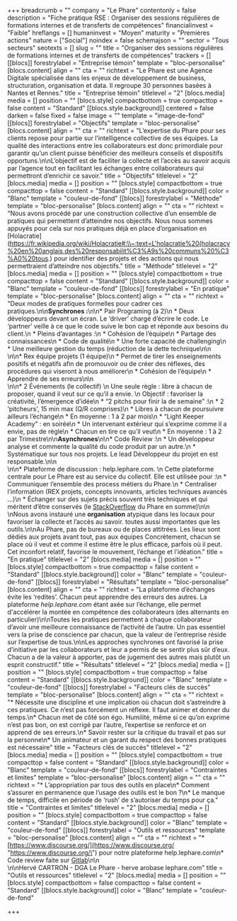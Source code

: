 +++
breadcrumb = ""
company = "Le Phare"
contentonly = false
description = "Fiche pratique RSE : Organiser des sessions régulières de formations internes et de transferts de compétences"
financialinvest = "Faible"
hreflangs = []
humaninvest = "Moyen"
maturity = "Premières actions"
nature = ["Social"]
noindex = false
schemajson = ""
sector = "Tous secteurs"
seotexts = []
slug = ""
title = "Organiser des sessions régulières de formations internes et de transferts de compétences"
trackers = []
[[blocs]]
forestrylabel = "Entreprise témoin"
template = "bloc-personalise"
[blocs.content]
align = ""
cta = ""
richtext = "Le Phare est une Agence Digitale spécialisée dans les enjeux de développement de business, structuration, organisation et data. Il regroupe 30 personnes basées à Nantes et Rennes."
title = "Entreprise témoin"
titlelevel = "2"
[blocs.media]
media = []
position = ""
[blocs.style]
compactbottom = true
compacttop = false
content = "Standard"
[[blocs.style.background]]
centered = false
darken = false
fixed = false
image = ""
template = "image-de-fond"
[[blocs]]
forestrylabel = "Objectifs"
template = "bloc-personalise"
[blocs.content]
align = ""
cta = ""
richtext = "L’expertise du Phare pour ses clients repose pour partie sur l’intelligence collective de ses équipes. La qualité des interactions entre les collaborateurs est donc primordiale pour garantir qu’un client puisse bénéficier des meilleurs conseils et dispositifs opportuns.\n\nL’objectif est de faciliter la collecte et l’accès au savoir acquis par l’agence tout en facilitant les échanges entre collaborateurs qui permettront d’enrichir ce savoir."
title = "Objectifs"
titlelevel = "2"
[blocs.media]
media = []
position = ""
[blocs.style]
compactbottom = true
compacttop = false
content = "Standard"
[[blocs.style.background]]
color = "Blanc"
template = "couleur-de-fond"
[[blocs]]
forestrylabel = "Méthode"
template = "bloc-personalise"
[blocs.content]
align = ""
cta = ""
richtext = "Nous avons procédé par une construction collective d’un ensemble de pratiques qui permettent d’atteindre nos objectifs. Nous nous sommes appuyés pour cela sur nos pratiques déjà en place d’organisation en [Holacratie](https://fr.wikipedia.org/wiki/Holacratie#:\\~:text=L'holacratie%20(holacracy%20en%20anglais,des%20responsabilit%C3%A9s%20communs%20%C3%A0%20tous.) pour identifier des projets et des actions qui nous permettraient d’atteindre nos objectifs."
title = "Méthode"
titlelevel = "2"
[blocs.media]
media = []
position = ""
[blocs.style]
compactbottom = true
compacttop = false
content = "Standard"
[[blocs.style.background]]
color = "Blanc"
template = "couleur-de-fond"
[[blocs]]
forestrylabel = "En pratique"
template = "bloc-personalise"
[blocs.content]
align = ""
cta = ""
richtext = "Deux modes de pratiques formelles pour cadrer ces pratiques.\n\n**Synchrones :**\n\n* Pair Programing (à 2)\n  * Deux développeurs devant un écran. Le ‘driver’ chargé d’écrire le code. Le ‘partner’ veille à ce que le code suive le bon cap et réponde aux besoins du client.\n  * Pleins d’avantages :\n    * Cohésion de l’équipe\n    * Partage des connaissances\n    * Code de qualité\n    * Une forte capacité de challenging\n    * Une meilleure gestion du temps (réduction de la dette technique\n\n<br>\n\n* Rex équipe projets (1 équipe)\n  * Permet de tirer les enseignements positifs et négatifs afin de promouvoir ou de créer des réflexes, des procédures qui viseront à nous améliorer\n    * Cohésion de l’équipe\n    * Apprendre de ses erreurs\n\n<br>\n\n* 2 Événements (le collectif)  \n  Une seule règle : libre à chacun de proposer, quand il veut sur ce qu’il a envie.  \n  Objectif : favoriser la créativité, l’émergence d’idée\n  * “2 pitchs pour finir la de semaine” :\n    * 2 ‘pitcheurs’, 15 min max (Q/R comprises)\n    * Libres à chacun de poursuivre ailleurs l’échange\n    * En moyenne : 1 à 2 par mois\n  * “Light Keeper Academy” : en soirée\n    * Un intervenant extérieur qui s’exprime comme il a envie, pas de règle\n    * Chacun en tire ce qu’il veut\n    * En moyenne : 1 à 2 par Trimestre\n\n**Asynchrones**\n\n* Code Review :\n  * Un développeur analyse et commente la qualité du code produit par un autre.\n  * Systématique sur tous nos projets. Le lead Développeur du projet en est responsable.\n\n<br>\n\n* Plateforme de discussion : help.lephare.com.   \n  Cette plateforme centrale pour Le Phare est au service du collectif. Elle est utilisée pour :\n  * Communiquer l’ensemble des process métiers du Phare.\n  * Centraliser l’information (REX projets, concepts innovants, articles techniques avancés ...)\n  * Échanger sur des sujets précis souvent très techniques et qui méritent d’être conservés (le [StackOverflow](https://stackoverflow.com/company) du Phare en somme)\n\n  \nNous avons instauré une **organisation** atypique dans les locaux pour favoriser la collecte et l’accès au savoir. toutes aussi importantes que les outils.\n\nAu Phare, pas de bureaux ou de places attitrées. Les lieux sont dédiés aux projets avant tout, pas aux équipes Concrètement, chacun se place où il veut et comme il estime être le plus efficace, parfois où il peut. Cet inconfort relatif, favorise le mouvement, l’échange et l’idéation."
title = "En pratique"
titlelevel = "2"
[blocs.media]
media = []
position = ""
[blocs.style]
compactbottom = true
compacttop = false
content = "Standard"
[[blocs.style.background]]
color = "Blanc"
template = "couleur-de-fond"
[[blocs]]
forestrylabel = "Résultats"
template = "bloc-personalise"
[blocs.content]
align = ""
cta = ""
richtext = "La plateforme d’échanges évite les ‘redites’. Chacun peut apprendre des erreurs des autres. La plateforme _help.lephare.com_ étant axée sur l’échange, elle permet d'accélérer la montée en compétence des collaborateurs (des alternants en particulier)\n\nToutes les pratiques permettent à chaque collaborateur d’avoir une meilleure connaissance de l’activité de l’autre. Un pas essentiel vers la prise de conscience par chacun, que la valeur de l’entreprise réside sur l’expertise de tous.\n\nLes approches synchrones ont favorisé la prise d’initiative par les collaborateurs et leur a permis de se sentir plus sûr d’eux. Chacun a de la valeur à apporter, pas de jugement des autres mais plutôt un esprit constructif."
title = "Résultats"
titlelevel = "2"
[blocs.media]
media = []
position = ""
[blocs.style]
compactbottom = true
compacttop = false
content = "Standard"
[[blocs.style.background]]
color = "Blanc"
template = "couleur-de-fond"
[[blocs]]
forestrylabel = "Facteurs clés de succès"
template = "bloc-personalise"
[blocs.content]
align = ""
cta = ""
richtext = "* Nécessite une discipline et une implication où chacun doit s’astreindre à ces pratiques. Ce n’est pas forcément un réflexe. Il faut animer et donner du temps.\n* Chacun met de côté son égo. Humilité, même si ce qu’on exprime n’est pas bon, on est corrigé par l’autre, l’expertise se renforce et on apprend de ses erreurs.\n* Savoir rester sur la critique du travail et pas sur la personne\n* Un animateur et un garant du respect des bonnes pratiques est nécessaire"
title = "Facteurs clés de succès"
titlelevel = "2"
[blocs.media]
media = []
position = ""
[blocs.style]
compactbottom = true
compacttop = false
content = "Standard"
[[blocs.style.background]]
color = "Blanc"
template = "couleur-de-fond"
[[blocs]]
forestrylabel = "Contraintes et limites"
template = "bloc-personalise"
[blocs.content]
align = ""
cta = ""
richtext = "* L’appropriation par tous des outils en place\n* Comment s’assurer en permanence que l’usage des outils est le bon ?\n* Le manque de temps, difficile en période de ‘rush’ de s’autoriser du temps pour ça."
title = "Contraintes et limites"
titlelevel = "2"
[blocs.media]
media = []
position = ""
[blocs.style]
compactbottom = true
compacttop = false
content = "Standard"
[[blocs.style.background]]
color = "Blanc"
template = "couleur-de-fond"
[[blocs]]
forestrylabel = "Outils et ressources"
template = "bloc-personalise"
[blocs.content]
align = ""
cta = ""
richtext = "* [https://www.discourse.org/](https://www.discourse.org/ \"https://www.discourse.org/\") pour notre plateforme help.lephare.com\n* Code review faite sur [Gitlab](https://about.gitlab.com/)\n\n<br>\n\nHervé CARTRON - DGA Le Phare - herve arobase lephare.com"
title = "Outils et ressources"
titlelevel = "2"
[blocs.media]
media = []
position = ""
[blocs.style]
compactbottom = false
compacttop = false
content = "Standard"
[[blocs.style.background]]
color = "Blanc"
template = "couleur-de-fond"

+++
